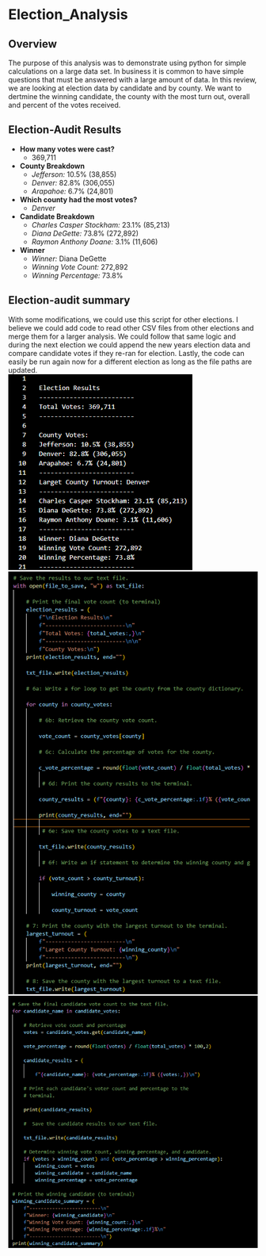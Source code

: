 # Election_Analysis

## Overview
The purpose of this analysis was to demonstrate using python for simple calculations on a large data set.  In business it is common to have simple questions that must be answered with a large amount of data.  In this review, we are looking at election data by candidate and by county.  We want to dertmine the winning candidate, the county with the most turn out, overall and percent of the votes received. 
## Election-Audit Results

- **How many votes were cast?**
  - 369,711
- __County Breakdown__
  - *Jefferson:* 10.5% (38,855)
  - *Denver:* 82.8% (306,055)
  - *Arapahoe:* 6.7% (24,801)
- __Which county had the most votes?__
  - *Denver*
- __Candidate Breakdown__
  - *Charles Casper Stockham:* 23.1% (85,213)
  - *Diana DeGette:* 73.8% (272,892)
  - *Raymon Anthony Doane:* 3.1% (11,606)
- __Winner__
  - *Winner:* Diana DeGette
  - *Winning Vote Count:* 272,892
  - *Winning Percentage:* 73.8%
## Election-audit summary
With some modifications, we could use this script for other elections.  I believe we could add code to read other CSV files from other elections and merge them for a larger analysis.  We could follow that same logic and during the next election we could append the new years election data and compare candidate votes if they re-ran for election.  Lastly, the code can easily be run again now for a different election as long as the file paths are updated.  
![](Resources/text.file.results.png)
![](Resources/County.code%20screenshot.png)
![](Resources/candidate.code%20screenshot.png)

